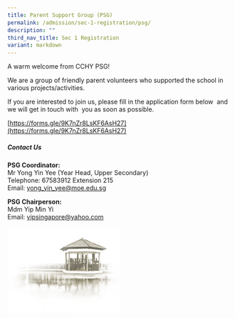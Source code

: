 ```yaml
---
title: Parent Support Group (PSG)
permalink: /admission/sec-1-registration/psg/
description: ""
third_nav_title: Sec 1 Registration
variant: markdown
---
```

A warm welcome from CCHY PSG!&nbsp;

We are a group of friendly parent volunteers who supported the school in various projects/activities.

If you are interested to join us, please fill in the application form below&nbsp; and we will get in touch with&nbsp; you as soon as possible.

[https://forms.gle/9K7nZr8LsKF6AsH27](https://forms.gle/9K7nZr8LsKF6AsH27)

##### **Contact Us**<br>
**PSG Coordinator:**<br>Mr Yong Yin Yee (Year Head, Upper Secondary)<br>
Telephone: 67583912 Extension 215<br>
Email: yong_yin_yee@moe.edu.sg<br>

**PSG Chairperson:**<br>Mdm Yip Min Yi<br>
Email: yipsingapore@yahoo.com



<img src="/images/pavilion.png" style="width:50%">